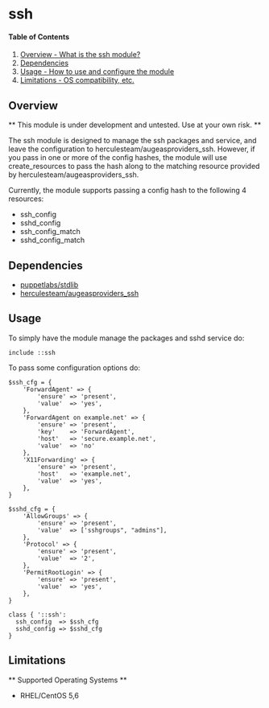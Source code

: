 ssh
====

#### Table of Contents

1. [Overview - What is the ssh module?](#overview)
2. [Dependencies](#dependencies)
3. [Usage - How to use and configure the module](#usage)
4. [Limitations - OS compatibility, etc.](#limitations)

Overview
--------

** This module is under development and untested. Use at your own risk. **

The ssh module is designed to manage the ssh packages and service, and leave the configuration to herculesteam/augeasproviders_ssh. However, if you pass in one or more of the config hashes, the module will use create_resources to pass the hash along to the matching resource provided by herculesteam/augeasproviders_ssh.

Currently, the module supports passing a config hash to the following 4 resources:

  * ssh_config
  * sshd_config
  * ssh_config_match
  * sshd_config_match

Dependencies
------------

  * [puppetlabs/stdlib](https://forge.puppetlabs.com/puppetlabs/stdlib)
  * [herculesteam/augeasproviders_ssh](https://forge.puppetlabs.com/herculesteam/augeasproviders_ssh)

Usage
-----

To simply have the module manage the packages and sshd service do:

    include ::ssh

To pass some configuration options do:

    $ssh_cfg = {
        'ForwardAgent' => {
            'ensure' => 'present',
            'value'  => 'yes',
        },
        'ForwardAgent on example.net' => {
            'ensure' => 'present',
            'key'    => 'ForwardAgent',
            'host'   => 'secure.example.net',
            'value'  => 'no'
        },
        'X11Forwarding' => {
            'ensure' => 'present',
            'host'   => 'example.net',
            'value'  => 'yes',
        },
    }

    $sshd_cfg = {
        'AllowGroups' => {
            'ensure' => 'present',
            'value'  => ['sshgroups", "admins"],
        },
        'Protocol' => {
            'ensure' => 'present',
            'value'  => '2',
        },
        'PermitRootLogin' => {
            'ensure' => 'present',
            'value'  => 'yes',
        },
    }

    class { '::ssh':
      ssh_config  => $ssh_cfg
      sshd_config => $sshd_cfg
    }

Limitations
-----------

** Supported Operating Systems **

  * RHEL/CentOS 5,6
